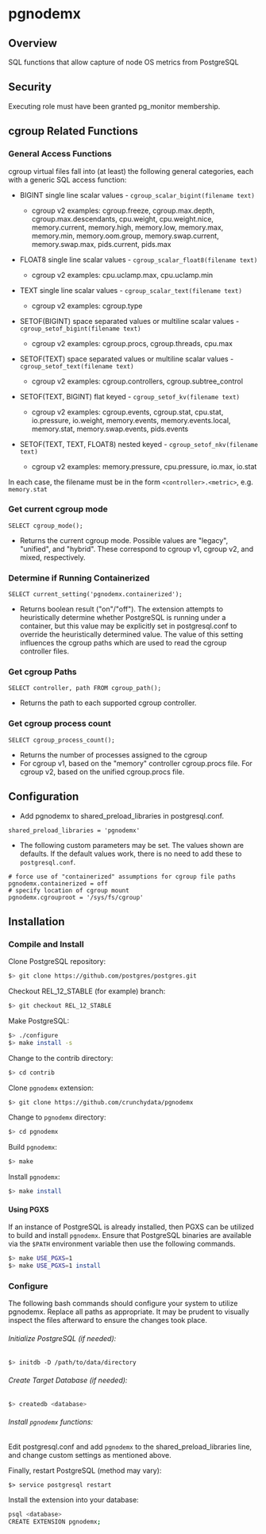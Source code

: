 # pgnodemx

## Overview
SQL functions that allow capture of node OS metrics from PostgreSQL

## Security
Executing role must have been granted pg_monitor membership.

## cgroup Related Functions

### General Access Functions

cgroup virtual files fall into (at least) the following general categories, each with a generic SQL access function:

* BIGINT single line scalar values - ```cgroup_scalar_bigint(filename text)```
  * cgroup v2 examples: cgroup.freeze, cgroup.max.depth, cgroup.max.descendants, cpu.weight, cpu.weight.nice, memory.current, memory.high, memory.low, memory.max, memory.min, memory.oom.group, memory.swap.current, memory.swap.max, pids.current, pids.max
* FLOAT8 single line scalar values - ```cgroup_scalar_float8(filename text)```
  * cgroup v2 examples: cpu.uclamp.max, cpu.uclamp.min
* TEXT single line scalar values - ```cgroup_scalar_text(filename text)```
  * cgroup v2 examples: cgroup.type

* SETOF(BIGINT) space separated values or multiline scalar values - ```cgroup_setof_bigint(filename text)```
  * cgroup v2 examples: cgroup.procs, cgroup.threads, cpu.max
* SETOF(TEXT) space separated values or multiline scalar values - ```cgroup_setof_text(filename text)```
  * cgroup v2 examples: cgroup.controllers, cgroup.subtree_control

* SETOF(TEXT, BIGINT) flat keyed - ```cgroup_setof_kv(filename text)```
  * cgroup v2 examples: cgroup.events, cgroup.stat, cpu.stat, io.pressure, io.weight, memory.events, memory.events.local, memory.stat, memory.swap.events, pids.events

* SETOF(TEXT, TEXT, FLOAT8) nested keyed - ```cgroup_setof_nkv(filename text)```
  * cgroup v2 examples: memory.pressure, cpu.pressure, io.max, io.stat

In each case, the filename must be in the form ```<controller>.<metric>```, e.g. ```memory.stat```

### Get current cgroup mode
```
SELECT cgroup_mode();
```
* Returns the current cgroup mode. Possible values are "legacy", "unified", and "hybrid". These correspond to cgroup v1, cgroup v2, and mixed, respectively.

### Determine if Running Containerized
```
SELECT current_setting('pgnodemx.containerized');
```
* Returns boolean result ("on"/"off"). The extension attempts to heuristically determine whether PostgreSQL is running under a container, but this value may be explicitly set in postgresql.conf to override the heuristically determined value. The value of this setting influences the cgroup paths which are used to read the cgroup controller files.

### Get cgroup Paths
```
SELECT controller, path FROM cgroup_path();
```
* Returns the path to each supported cgroup controller.

### Get cgroup process count
```
SELECT cgroup_process_count();
```
* Returns the number of processes assigned to the cgroup
* For cgroup v1, based on the "memory" controller cgroup.procs file. For cgroup v2, based on the unified cgroup.procs file.

## Configuration

* Add pgnodemx to shared_preload_libraries in postgresql.conf.
```
shared_preload_libraries = 'pgnodemx'
```
* The following custom parameters may be set. The values shown are defaults. If the default values work, there is no need to add these to ```postgresql.conf```.
```
# force use of "containerized" assumptions for cgroup file paths
pgnodemx.containerized = off
# specify location of cgroup mount
pgnodemx.cgrouproot = '/sys/fs/cgroup'
```

## Installation

### Compile and Install

Clone PostgreSQL repository:

```bash
$> git clone https://github.com/postgres/postgres.git
```

Checkout REL_12_STABLE (for example) branch:

```bash
$> git checkout REL_12_STABLE
```

Make PostgreSQL:

```bash
$> ./configure
$> make install -s
```

Change to the contrib directory:

```bash
$> cd contrib
```

Clone ```pgnodemx``` extension:

```bash
$> git clone https://github.com/crunchydata/pgnodemx
```

Change to ```pgnodemx``` directory:

```bash
$> cd pgnodemx
```

Build ```pgnodemx```:

```bash
$> make
```

Install ```pgnodemx```:

```bash
$> make install
```

#### Using PGXS

If an instance of PostgreSQL is already installed, then PGXS can be utilized to build and install ```pgnodemx```.  Ensure that PostgreSQL binaries are available via the ```$PATH``` environment variable then use the following commands.

```bash
$> make USE_PGXS=1
$> make USE_PGXS=1 install
```

### Configure

The following bash commands should configure your system to utilize pgnodemx. Replace all paths as appropriate. It may be prudent to visually inspect the files afterward to ensure the changes took place.

###### Initialize PostgreSQL (if needed):

```bash
$> initdb -D /path/to/data/directory
```

###### Create Target Database (if needed):

```bash
$> createdb <database>
```

###### Install ```pgnodemx``` functions:

Edit postgresql.conf and add ```pgnodemx``` to the shared_preload_libraries line, and change custom settings as mentioned above.

Finally, restart PostgreSQL (method may vary):

```
$> service postgresql restart
```
Install the extension into your database:

```bash
psql <database>
CREATE EXTENSION pgnodemx;
```
